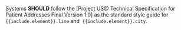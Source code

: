 <!--format of include file 
include parameters:
element (required): resource e.g., (e.g, Patient.address)
for example
{% raw %} {% include should-project-us.md element="Patient.address" %} {% endraw %}
-->
Systems **SHOULD** follow the [Project US@ Technical Specification for Patient Addresses Final Version 1.0] as the standard style guide for `{{include.element}}.line` and  `{{include.element}}.city`.
